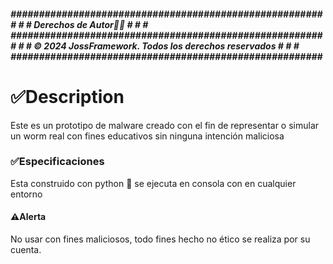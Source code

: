 <h5>#######################################################
#                                                     #
#               Derechos de Autor👾🐍                #
#                                                     #
#######################################################
#                                                     #
#  © 2024 JossFramework. Todos los derechos reservados #
#                                                     #
#######################################################</h5>

<h1>✅Description </h1>
Este es un prototipo de malware creado con el fin de representar o simular un worm real con fines educativos sin ninguna intención maliciosa 

<h3>✅Especificaciones</h3>
Esta construido con python 🐍 se ejecuta en consola con en cualquier entorno 

<h4>⚠️Alerta</h4>
No usar con fines maliciosos, todo fines hecho no ético se realiza por su cuenta.
